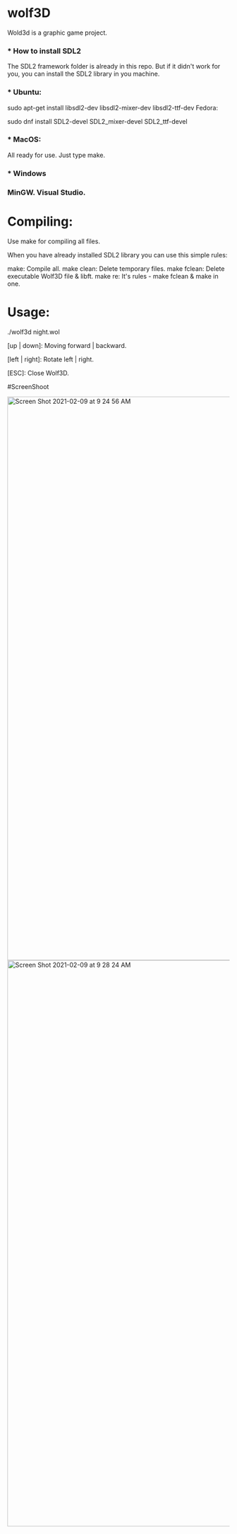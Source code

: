 # wolf3D

Wold3d is a graphic game project.

<h3>* How to install SDL2 </h3>
The SDL2 framework folder is already in this repo. But if it didn't work for you, you can install the SDL2 library in you machine.

<h3>* Ubuntu:</h3>

sudo apt-get install libsdl2-dev libsdl2-mixer-dev libsdl2-ttf-dev
Fedora:

sudo dnf install SDL2-devel SDL2_mixer-devel SDL2_ttf-devel
<h3>* MacOS:</h3>

All ready for use. Just type make.

<h3>* Windows<h3>

MinGW.
Visual Studio.

# Compiling:
Use make for compiling all files.

When you have already installed SDL2 library you can use this simple rules:

make: Compile all.
make clean: Delete temporary files.
make fclean: Delete executable Wolf3D file & libft.
make re: It's rules - make fclean & make in one.

# Usage:
./wolf3d night.wol

[up | down]: Moving forward | backward.

[left | right]: Rotate left | right.

[ESC]: Close Wolf3D.


#ScreenShoot

<img width="1275" alt="Screen Shot 2021-02-09 at 9 24 56 AM" src="https://user-images.githubusercontent.com/36717755/107337572-d7af8e00-6aba-11eb-8dc8-efed31ffed1b.png">

<img width="1281" alt="Screen Shot 2021-02-09 at 9 28 24 AM" src="https://user-images.githubusercontent.com/36717755/107337587-db431500-6aba-11eb-820a-fa3301d2669e.png">
